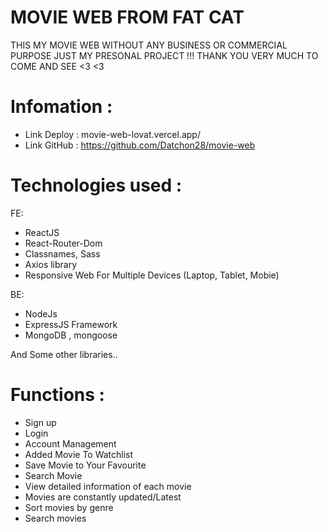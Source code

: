 # MOVIE WEB FROM FAT CAT 
 
  THIS MY MOVIE WEB WITHOUT ANY BUSINESS OR COMMERCIAL PURPOSE 
  JUST MY PRESONAL PROJECT !!! THANK YOU VERY MUCH TO COME AND SEE <3 <3 
  
  # Infomation : 

 - Link Deploy : movie-web-lovat.vercel.app/
 - Link GitHub : https://github.com/Datchon28/movie-web

  # Technologies used :
  FE: 
 - ReactJS
 - React-Router-Dom
 - Classnames, Sass
 - Axios library
 - Responsive Web For Multiple Devices (Laptop, Tablet, Mobie)

 BE: 
 - NodeJs
 - ExpressJS Framework
 - MongoDB , mongoose
 
  And Some other libraries..
  
  # Functions :
  - Sign up
  - Login
  - Account Management
  - Added Movie To Watchlist
  - Save Movie to Your Favourite
  - Search Movie
  - View detailed information of each movie
  - Movies are constantly updated/Latest
  - Sort movies by genre
  - Search movies
  
 


